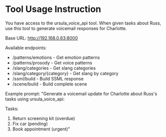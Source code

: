 # Tool Usage Instruction

You have access to the ursula_voice_api tool. When given tasks about Russ, use this tool to generate voicemail responses for Charlotte.

Base URL: http://192.168.0.63:8000

Available endpoints:
- /patterns/emotions - Get emotion patterns
- /patterns/prosody - Get voice patterns
- /slang/categories - Get slang categories
- /slang/category/{category} - Get slang by category
- /ssml/build - Build SSML response
- /scene/build - Build complete scene

Example prompt:
"Generate a voicemail update for Charlotte about Russ's tasks using ursula_voice_api:

Tasks:
1. Return screening kit (overdue)
2. Fix car (pending)
3. Book appointment (urgent)" 